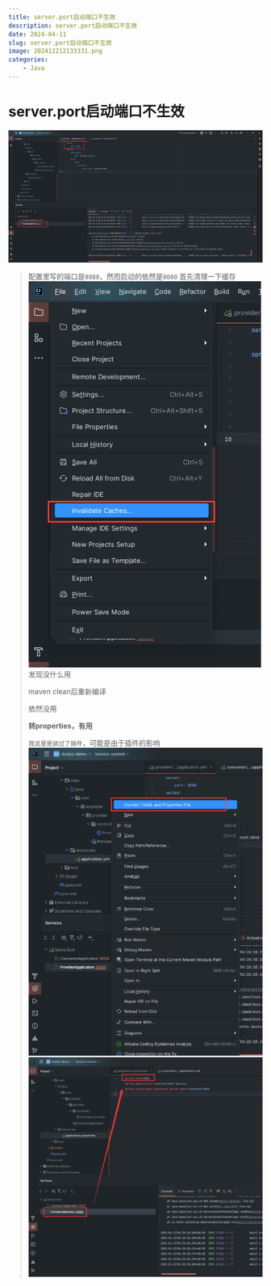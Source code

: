 ```yaml
---
title: server.port启动端口不生效
description: server.port启动端口不生效
date: 2024-04-11
slug: server.port启动端口不生效
image: 202412212133331.png
categories:
    - Java
---
```


# server.port启动端口不生效
![image-20240411062803925](https://raw.githubusercontent.com/IsUnderAchiever/markdown-img/master/PicGo01/image-20240411062803925.png)
> 配置里写的端口是`8088`，然而启动的依然是`8080`
首先清理一下缓存
![image-20240411062859444](https://raw.githubusercontent.com/IsUnderAchiever/markdown-img/master/PicGo01/image-20240411062859444.png)
> 发现没什么用
>
> maven clean后重新编译
>
> 依然没用
>
> **转properties，有用**
>
> `我这里是装过了插件`，可能是由于插件的影响
![image-20240411062957291](https://raw.githubusercontent.com/IsUnderAchiever/markdown-img/master/PicGo01/image-20240411062957291.png)
![image-20240411063051701](https://raw.githubusercontent.com/IsUnderAchiever/markdown-img/master/PicGo01/image-20240411063051701.png)
